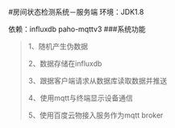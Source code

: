#房间状态检测系统－服务端
环境：JDK1.8

依赖：influxdb paho-mqttv3
###系统功能 
> 1、随机产生伪数据
>
> 2、数据存储在influxdb
>
> 3、跟据客户端请求从数据库读取数据并推送
>
> 4、使用mqtt与终端显示设备通信
>
> 5、使用百度云物接入服务作为mqtt broker